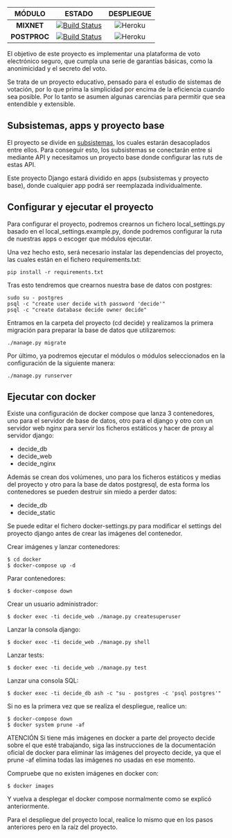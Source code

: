 | MÓDULO       | ESTADO    | DESPLIEGUE |
| :----------: |:----------:| :--------:|
| **MIXNET**      | [![Build Status](https://travis-ci.com/mruwzum/decide-europa-mixnet.svg?branch=master)](https://travis-ci.com/mruwzum/decide-europa-mixnet) | ![Heroku](http://heroku-badge.herokuapp.com/?app=heroku-badge&root=https://decide-europa-mixnet.herokuapp.com/mixnet/menu) |
| **POSTPROC**      | [![Build Status](https://travis-ci.com/decide-europa-postproc/Decide_Europa_Postproc.svg?branch=master)](https://travis-ci.com/decide-europa-postproc/Decide_Europa_Postproc) | ![Heroku](http://heroku-badge.herokuapp.com/?app=heroku-badge&root=https://decide-europa-postproc.herokuapp.com/postproc) |


El objetivo de este proyecto es implementar una plataforma de voto
electrónico seguro, que cumpla una serie de garantías básicas, como la
anonimicidad y el secreto del voto.

Se trata de un proyecto educativo, pensado para el estudio de sistemas de
votación, por lo que prima la simplicidad por encima de la eficiencia
cuando sea posible. Por lo tanto se asumen algunas carencias para permitir
que sea entendible y extensible.


Subsistemas, apps y proyecto base
---------------------------------

El proyecto se divide en [subsistemas](doc/subsistemas.md), los cuales estarán desacoplados
entre ellos. Para conseguir esto, los subsistemas se conectarán entre si mediante API y necesitamos un proyecto base donde configurar las ruts de estas API.

Este proyecto Django estará dividido en apps (subsistemas y proyecto base), donde cualquier app podrá ser reemplazada individualmente.


Configurar y ejecutar el proyecto
---------------------------------

Para configurar el proyecto, podremos crearnos un fichero local_settings.py basado en el
local_settings.example.py, donde podremos configurar la ruta de nuestras apps o escoger que módulos
ejecutar.

Una vez hecho esto, será necesario instalar las dependencias del proyecto, las cuales están en el
fichero requirements.txt:

    pip install -r requirements.txt

Tras esto tendremos que crearnos nuestra base de datos con postgres:

    sudo su - postgres
    psql -c "create user decide with password 'decide'"
    psql -c "create database decide owner decide"

Entramos en la carpeta del proyecto (cd decide) y realizamos la primera migración para preparar la
base de datos que utilizaremos:

    ./manage.py migrate

Por último, ya podremos ejecutar el módulos o módulos seleccionados en la configuración de la
siguiente manera:

    ./manage.py runserver

Ejecutar con docker
-------------------

Existe una configuración de docker compose que lanza 3 contenedores, uno
para el servidor de base de datos, otro para el django y otro con un
servidor web nginx para servir los ficheros estáticos y hacer de proxy al
servidor django:

 * decide\_db
 * decide\_web
 * decide\_nginx

Además se crean dos volúmenes, uno para los ficheros estáticos y medias del
proyecto y otro para la base de datos postgresql, de esta forma los
contenedores se pueden destruir sin miedo a perder datos:

 * decide\_db
 * decide\_static

Se puede editar el fichero docker-settings.py para modificar el settings
del proyecto django antes de crear las imágenes del contenedor.

Crear imágenes y lanzar contenedores:

    $ cd docker
    $ docker-compose up -d

Parar contenedores:

    $ docker-compose down

Crear un usuario administrador:

    $ docker exec -ti decide_web ./manage.py createsuperuser

Lanzar la consola django:

    $ docker exec -ti decide_web ./manage.py shell

Lanzar tests:

    $ docker exec -ti decide_web ./manage.py test

Lanzar una consola SQL:

    $ docker exec -ti decide_db ash -c "su - postgres -c 'psql postgres'"

Si no es la primera vez que se realiza el despliegue, realice un: 

    $ docker-compose down
    $ docker system prune -af
    
ATENCIÓN
Si tiene más imágenes en docker a parte del proyecto decide sobre el que esté trabajando, siga las instrucciones
de la documentación oficial de docker para eliminar las imágenes del proyecto decide, ya que el prune -af elimina todas las imágenes no usadas en ese momento.
    
Compruebe que no existen imágenes en docker con:

    $ docker images
    
Y vuelva a desplegar el docker compose normalmente como se explicó anteriormente.

Para el despliegue del proyecto local, realice lo mismo que en los pasos anteriores pero en la raíz del proyecto.
